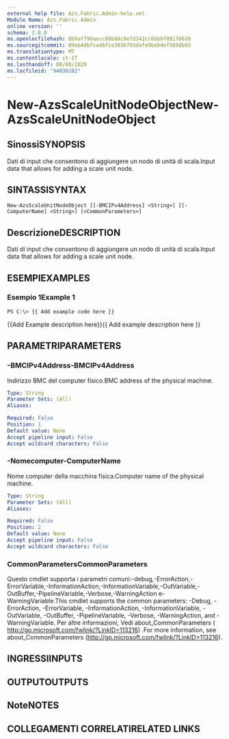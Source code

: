 ```yaml
---
external help file: Azs.Fabric.Admin-help.xml
Module Name: Azs.Fabric.Admin
online version: ''
schema: 2.0.0
ms.openlocfilehash: 8b9af79daecc80b88c0efd342cc6bbbf09176620
ms.sourcegitcommit: 09eb4dbfcad6fce303b793dafe9bebdef589db03
ms.translationtype: MT
ms.contentlocale: it-IT
ms.lasthandoff: 08/08/2020
ms.locfileid: "94030282"
---
```

# <span data-ttu-id="67480-101">New-AzsScaleUnitNodeObject</span><span class="sxs-lookup"><span data-stu-id="67480-101">New-AzsScaleUnitNodeObject</span></span>

## <span data-ttu-id="67480-102">Sinossi</span><span class="sxs-lookup"><span data-stu-id="67480-102">SYNOPSIS</span></span>
<span data-ttu-id="67480-103">Dati di input che consentono di aggiungere un nodo di unità di scala.</span><span class="sxs-lookup"><span data-stu-id="67480-103">Input data that allows for adding a scale unit node.</span></span>

## <span data-ttu-id="67480-104">SINTASSI</span><span class="sxs-lookup"><span data-stu-id="67480-104">SYNTAX</span></span>

```
New-AzsScaleUnitNodeObject [[-BMCIPv4Address] <String>] [[-ComputerName] <String>] [<CommonParameters>]
```

## <span data-ttu-id="67480-105">Descrizione</span><span class="sxs-lookup"><span data-stu-id="67480-105">DESCRIPTION</span></span>
<span data-ttu-id="67480-106">Dati di input che consentono di aggiungere un nodo di unità di scala.</span><span class="sxs-lookup"><span data-stu-id="67480-106">Input data that allows for adding a scale unit node.</span></span>

## <span data-ttu-id="67480-107">ESEMPI</span><span class="sxs-lookup"><span data-stu-id="67480-107">EXAMPLES</span></span>

### <span data-ttu-id="67480-108">Esempio 1</span><span class="sxs-lookup"><span data-stu-id="67480-108">Example 1</span></span>
```
PS C:\> {{ Add example code here }}
```

<span data-ttu-id="67480-109">{{Add Example description here}}</span><span class="sxs-lookup"><span data-stu-id="67480-109">{{ Add example description here }}</span></span>

## <span data-ttu-id="67480-110">PARAMETRI</span><span class="sxs-lookup"><span data-stu-id="67480-110">PARAMETERS</span></span>

### <span data-ttu-id="67480-111">-BMCIPv4Address</span><span class="sxs-lookup"><span data-stu-id="67480-111">-BMCIPv4Address</span></span>
<span data-ttu-id="67480-112">Indirizzo BMC del computer fisico.</span><span class="sxs-lookup"><span data-stu-id="67480-112">BMC address of the physical machine.</span></span>

```yaml
Type: String
Parameter Sets: (All)
Aliases: 

Required: False
Position: 1
Default value: None
Accept pipeline input: False
Accept wildcard characters: False
```

### <span data-ttu-id="67480-113">-Nomecomputer</span><span class="sxs-lookup"><span data-stu-id="67480-113">-ComputerName</span></span>
<span data-ttu-id="67480-114">Nome computer della macchina fisica.</span><span class="sxs-lookup"><span data-stu-id="67480-114">Computer name of the physical machine.</span></span>

```yaml
Type: String
Parameter Sets: (All)
Aliases: 

Required: False
Position: 2
Default value: None
Accept pipeline input: False
Accept wildcard characters: False
```

### <span data-ttu-id="67480-115">CommonParameters</span><span class="sxs-lookup"><span data-stu-id="67480-115">CommonParameters</span></span>
<span data-ttu-id="67480-116">Questo cmdlet supporta i parametri comuni:-debug,-ErrorAction,-ErrorVariable,-InformationAction,-InformationVariable,-OutVariable,-OutBuffer,-PipelineVariable,-Verbose,-WarningAction e-WarningVariable.</span><span class="sxs-lookup"><span data-stu-id="67480-116">This cmdlet supports the common parameters: -Debug, -ErrorAction, -ErrorVariable, -InformationAction, -InformationVariable, -OutVariable, -OutBuffer, -PipelineVariable, -Verbose, -WarningAction, and -WarningVariable.</span></span> <span data-ttu-id="67480-117">Per altre informazioni, Vedi about_CommonParameters ( http://go.microsoft.com/fwlink/?LinkID=113216) .</span><span class="sxs-lookup"><span data-stu-id="67480-117">For more information, see about_CommonParameters (http://go.microsoft.com/fwlink/?LinkID=113216).</span></span>

## <span data-ttu-id="67480-118">INGRESSI</span><span class="sxs-lookup"><span data-stu-id="67480-118">INPUTS</span></span>

## <span data-ttu-id="67480-119">OUTPUT</span><span class="sxs-lookup"><span data-stu-id="67480-119">OUTPUTS</span></span>

## <span data-ttu-id="67480-120">Note</span><span class="sxs-lookup"><span data-stu-id="67480-120">NOTES</span></span>

## <span data-ttu-id="67480-121">COLLEGAMENTI CORRELATI</span><span class="sxs-lookup"><span data-stu-id="67480-121">RELATED LINKS</span></span>

